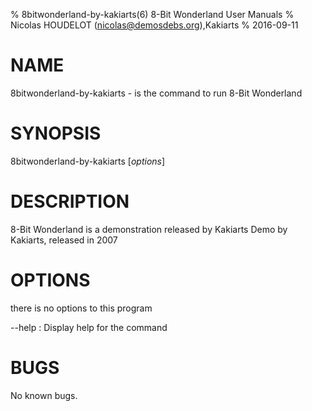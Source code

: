 % 8bitwonderland-by-kakiarts(6) 8-Bit Wonderland User Manuals
% Nicolas HOUDELOT (nicolas@demosdebs.org),Kakiarts
% 2016-09-11

# NAME
8bitwonderland-by-kakiarts - is the command to run 8-Bit Wonderland 

# SYNOPSIS
8bitwonderland-by-kakiarts [*options*]

# DESCRIPTION
8-Bit Wonderland  is a demonstration released by Kakiarts
Demo by Kakiarts, released in 2007

# OPTIONS
there is no options to this program

\--help
:   Display help for the command


# BUGS
No known bugs.
